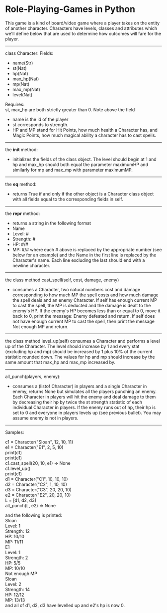 # Role-Playing-Games in Python
This game is a kind of board/video game where a player takes on the entity of another character. Characters have levels, classes and attributes which we'll define below that are used to determine how outcomes will fare for the player. 

************************************
class Character:
Fields:
- name(Str)
- st(Nat)
- hp(Nat)
- max_hp(Nat)
- mp(Nat)
- max_mp(Nat)
- level(Nat)
     
Requires:  
   st, max_hp are both strictly greater than 0.
Note above the field 
- name is the id of the player
- st corresponds to strength. 
- HP and MP stand for Hit Points, how much health a Character has, and Magic Points, how much magical ability a character has to cast spells.  
************************************
the __init__ method:
- initializes the fields of the class object.
The level should begin at 1 and hp and max_hp should both equal
the parameter maximumHP and similarly for mp and max_mp with parameter maximumMP.
***********************************
the __eq__ method:
- returns True if and only if the other object is a Character class object with all fields equal to the corresponding fields in self.
***********************************
the __repr__ method:
- returns a string in the following format
- Name
- Level: #
- Strength: #
- HP: #/#
- MP: #/#
where each # above is replaced by the appropriate number (see below for an example) and the Name in the first line is replaced by the Character's name. Each line excluding the last should end with a newline character.
***********************************
the class method cast_spell(self, cost, damage, enemy) 
- consumes a Character, two natural numbers cost and damage corresponding to how much MP the spell costs and how much damage the spell deals and an enemy Character. If self has enough current MP to cast the spell, the MP is deducted and the damage is dealt to the enemy's HP. If the enemy's HP becomes less than or equal to 0, move it back to 0, print the message:
    Enemy defeated
and return. 
If self does not have enough current MP to cast the spell, then print the message
     Not enough MP
and return.
***********************************
the class method level_up(self) 
consumes a Character and performs a level up of the Character. The level should increase by 1 and every stat (excluding hp and mp) should be increased by 1 plus 10% of the current statistic rounded down. The values for hp and mp should increase by the same amount that max_hp and max_mp increased by.
***********************************
 all_punch(players, enemy):
- consumes a (listof Character) in players and a single Character in enemy, returns None but simulates all the players punching an enemy. Each Character in players will hit the enemy and deal damage to them by decreasing their hp by twice the st strength statistic of each individual Character in players. If the enemy runs out of hp, their hp is set to 0 and everyone in players levels up (see previous bullet). You may assume enemy is not in players.
***********************************

Samples:

c1 = Character("Sloan", 12, 10, 11)  
e1 = Character("E1", 2, 5, 10)  
print(c1)  
print(e1)  
c1.cast_spell(20, 10, e1) => None  
c1.level_up()  
print(c1)  
d1 = Character("C1", 10, 10, 10)  
d2 = Character("C2", 1, 10, 10)  
d3 = Character("C3", 20, 20, 10)  
e2 = Character("E2", 20, 20, 10)  
L = [d1, d2, d3]  
all_punch(L, e2) => None  

and the following is printed:  
Sloan  
Level: 1  
Strength: 12  
HP: 10/10  
MP: 11/11  
E1  
Level: 1  
Strength: 2  
HP: 5/5  
MP: 10/10  
Not enough MP  
Sloan  
Level: 2  
Strength: 14  
HP: 12/12  
MP: 13/13  
and all of d1, d2, d3 have levelled up and e2's hp is now 0.  
